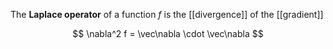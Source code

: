 The **Laplace operator** of a function $f$ is the [[divergence]] of the [[gradient]]

$$
\nabla^2 f = \vec\nabla \cdot \vec\nabla
$$